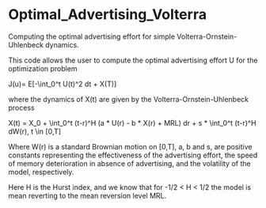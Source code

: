# Optimal_Advertising_Volterra
Computing the optimal advertising effort for simple Volterra-Ornstein-Uhlenbeck dynamics.

This code allows the user to compute the optimal advertising effort U for the optimization problem 

J(u)= E[-\int_0^t U(t)^2 dt + X(T)]

where the dynamics of X(t) are given by the Volterra-Ornstein-Uhlenbeck process

X(t) = X_0 + \int_0^t (t-r)^H (a * U(r) - b * X(r) + MRL) dr + s * \int_0^t (t-r)^H dW(r),  t \in [0,T]

Where W(r) is a standard Brownian motion on [0,T], a, b and s, are positive constants representing the effectiveness of the advertising effort, the speed of memory deterioration in absence of advertising, and the volatility of the model, respectively. 

Here H is the Hurst index, and we know that for -1/2 < H < 1/2 the model is mean reverting to the mean reversion level MRL.

